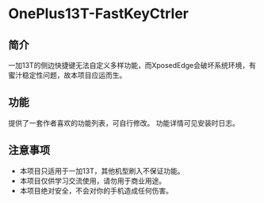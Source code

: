 # OnePlus13T-FastKeyCtrler
## 简介

一加13T的侧边快捷键无法自定义多样功能，而XposedEdge会破坏系统环境，有蜜汁稳定性问题，故本项目应运而生。


## 功能

提供了一套作者喜欢的功能列表，可自行修改。
功能详情可见安装时日志。

## 注意事项
- 本项目只适用于一加13T，其他机型刷入不保证功能。
- 本项目仅供学习交流使用，请勿用于商业用途。
- 本项目绝对安全，不会对你的手机造成任何伤害。